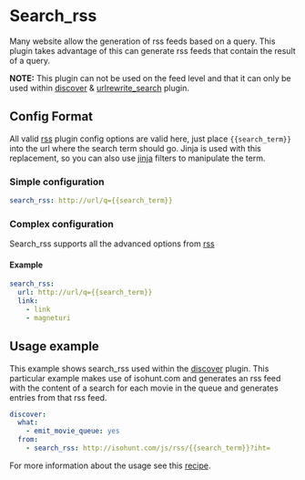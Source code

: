 # Search_rss
Many website allow the generation of rss feeds based on a query. This plugin takes advantage of this can generate rss feeds that contain the result of a query.

**NOTE:** This plugin can not be used on the feed level and that it can only be used within [discover](/Plugins/discover) & [urlrewrite_search](/Plugins/urlrewrite_search) plugin.


## Config Format
All valid [rss](/Plugins/rss) plugin config options are valid here, just place `{{search_term}}` into the url where the search term should go. Jinja is used with this replacement, so you can also use [jinja](/Jinja) filters to manipulate the term.

### Simple configuration

```yaml
search_rss: http://url/q={{search_term}}
```

### Complex configuration
Search_rss supports all the advanced options from [rss](/Plugins/rss)

#### Example
```yaml
search_rss:
  url: http://url/q={{search_term}}
  link:
    - link
    - magneturi
```

## Usage example
This example shows search_rss used within the [discover](/Plugins/discover) plugin. This particular example makes use of isohunt.com and generates an rss feed with the content of a search for each movie in the queue and generates entries from that rss feed. 

```yaml
discover:
  what:
    - emit_movie_queue: yes
  from:
    - search_rss: http://isohunt.com/js/rss/{{search_term}}?iht=
```

For more information about the usage see this [recipe](/Cookbook/Movies/discoverfeed).
